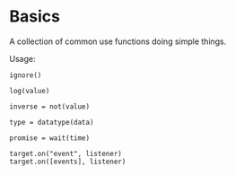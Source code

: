 # Basics
A collection of common use functions doing simple things.

Usage:
```
ignore()

log(value)

inverse = not(value)

type = datatype(data)

promise = wait(time)

target.on("event", listener)
target.on([events], listener)

```
